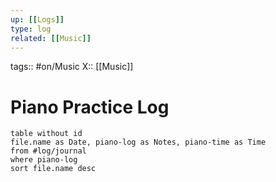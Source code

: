 ```yaml
---
up: [[Logs]]
type: log
related: [[Music]]
---
```

tags:: #on/Music 
X:: [[Music]]

# Piano Practice Log

```dataview
table without id
file.name as Date, piano-log as Notes, piano-time as Time
from #log/journal 
where piano-log
sort file.name desc
```







